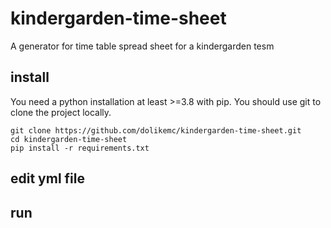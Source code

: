 # kindergarden-time-sheet
A generator for time table spread sheet for a kindergarden tesm

## install
You need a python installation at least >=3.8 with pip. You should use git to clone the project locally.

    git clone https://github.com/dolikemc/kindergarden-time-sheet.git
    cd kindergarden-time-sheet 
    pip install -r requirements.txt

## edit yml file

## run

    
